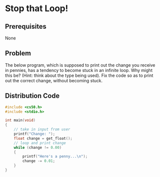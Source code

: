 # Stop that Loop!

## Prerequisites
None

## Problem
The below program, which is supposed to print out the change you receive in pennies, has a tendency to become stuck in an infinite loop. Why might this be? (Hint: think about the type being used). Fix the code so as to print out the correct change, without becoming stuck.

## Distribution Code

```c
#include <cs50.h>
#include <stdio.h>

int main(void)
{
    // take in input from user
    printf("Change: ");
    float change = get_float();
    // loop and print change
    while (change != 0.00)
    {
    	printf("Here's a penny...\n");
    	change -= 0.01;
	}
}

```
